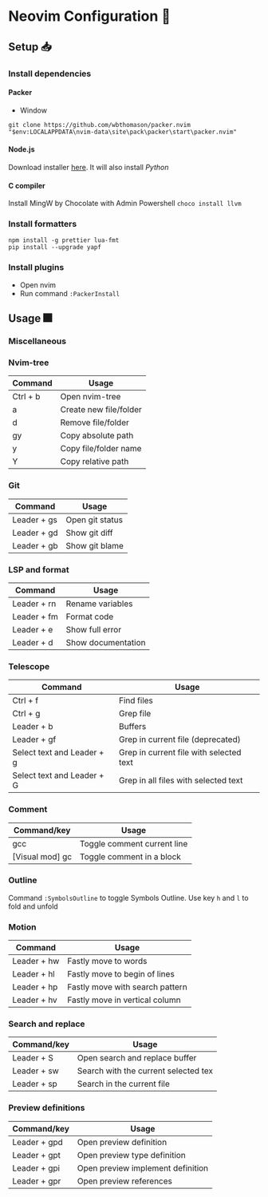 # Neovim Configuration 🔧

## Setup 📥

### Install dependencies

#### Packer

- Window

```
git clone https://github.com/wbthomason/packer.nvim "$env:LOCALAPPDATA\nvim-data\site\pack\packer\start\packer.nvim"
```

#### Node.js

Download installer [here](https://nodejs.org/en/download). It will also install _Python_

#### C compiler

Install MingW by Chocolate with Admin Powershell
`choco install llvm`

### Install formatters

```
npm install -g prettier lua-fmt
pip install --upgrade yapf

```

### Install plugins

- Open nvim
- Run command `:PackerInstall`

## Usage 🎆

### Miscellaneous

### Nvim-tree

| Command  | Usage                  |
| -------- | ---------------------- |
| Ctrl + b | Open nvim-tree         |
| a        | Create new file/folder |
| d        | Remove file/folder     |
| gy       | Copy absolute path     |
| y        | Copy file/folder name  |
| Y        | Copy relative path     |

### Git

| Command     | Usage           |
| ----------- | --------------- |
| Leader + gs | Open git status |
| Leader + gd | Show git diff   |
| Leader + gb | Show git blame  |

### LSP and format

| Command     | Usage              |
| ----------- | ------------------ |
| Leader + rn | Rename variables   |
| Leader + fm | Format code        |
| Leader + e  | Show full error    |
| Leader + d  | Show documentation |

### Telescope

| Command                    | Usage                                   |
| -------------------------- | --------------------------------------- |
| Ctrl + f                   | Find files                              |
| Ctrl + g                   | Grep file                               |
| Leader + b                 | Buffers                                 |
| Leader + gf                | Grep in current file (deprecated)       |
| Select text and Leader + g | Grep in current file with selected text |
| Select text and Leader + G | Grep in all files with selected text    |

### Comment

| Command/key     | Usage                       |
| --------------- | --------------------------- |
| gcc             | Toggle comment current line |
| [Visual mod] gc | Toggle comment in a block   |

### Outline

Command `:SymbolsOutline` to toggle Symbols Outline. Use key `h` and `l` to fold and unfold

### Motion

| Command     | Usage                           |
| ----------- | ------------------------------- |
| Leader + hw | Fastly move to words            |
| Leader + hl | Fastly move to begin of lines   |
| Leader + hp | Fastly move with search pattern |
| Leader + hv | Fastly move in vertical column  |

### Search and replace

| Command/key | Usage                                |
| ----------- | ------------------------------------ |
| Leader + S  | Open search and replace buffer       |
| Leader + sw | Search with the current selected tex |
| Leader + sp | Search in the current file           |

### Preview definitions

| Command/key  | Usage                             |
| ------------ | --------------------------------- |
| Leader + gpd | Open preview definition           |
| Leader + gpt | Open preview type definition      |
| Leader + gpi | Open preview implement definition |
| Leader + gpr | Open preview references           |
